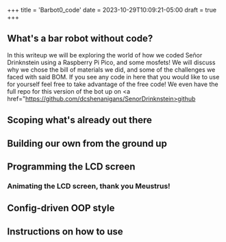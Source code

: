 +++
title = 'Barbot0_code'
date = 2023-10-29T10:09:21-05:00
draft = true
+++

## What's a bar robot without code?

In this writeup we will be exploring the world of how we coded Señor Drinknstein using a Raspberry Pi Pico, and some mosfets! We will discuss why we chose the bill of materials we did, and some of the challenges we faced with said BOM. If you see any code in here that you would like to use for yourself feel free to take advantage of the free code! We even have the full repo for this version of the bot up on <a href="https://github.com/dcshenanigans/SenorDrinknstein>github</a>

## Scoping what's already out there

## Building our own from the ground up

## Programming the LCD screen
### Animating the LCD screen, thank you Meustrus!

## Config-driven OOP style

## Instructions on how to use



